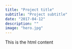```yaml
---
title: "Project title"
subtitle: "Project subtitle"
date: "2017-04-12"
description: ""
image: "hero.jpg"
---
```


This is the html content
